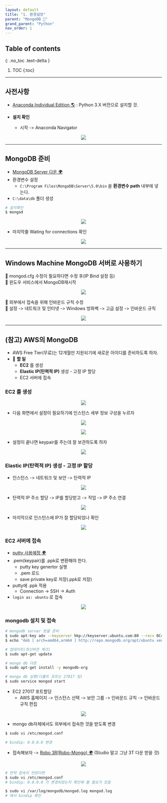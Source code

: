 ```yaml
---
layout: default
title: "1. 환경설정"
parent: "MongoDB 💾"
grand_parent: "Python"
nav_order: 1
---
```


## Table of contents
{: .no_toc .text-delta }

1. TOC
{:toc}

---

## 사전사항

* [Anaconda Individual Edition 🌎](https://www.anaconda.com/products/individual) : Python 3.X 버전으로 설치할 것.

* **설치 확인**
    * 시작 -> Anaconda Navigator

<p align="center">
  <img src="https://taehyungs-programming-blog.github.io/blog/assets/images/python/nosql/nosql-1-1.png"/>
</p>

---

## MongoDB 준비

* [MongoDB Server 다운 🌍](https://www.mongodb.com/try/download/community)
* 환경변수 설정
    * `C:\Program Files\MongoDB\Server\5.0\bin` 을 **환경변수 path** 내부에 넣는다.
* `C:\data\db` 폴더 생성

```bash
# 설치확인
$ mongod
```

<p align="center">
  <img src="https://taehyungs-programming-blog.github.io/blog/assets/images/python/nosql/nosql-2-1.png"/>
</p>

* 마지막줄 Wating for connections 확인

<p align="center">
  <img src="https://taehyungs-programming-blog.github.io/blog/assets/images/python/nosql/nosql-2-2.png"/>
</p>

---

## Windows Machine MongoDB 서버로 사용하기

👑 mongod.cfg 수정이 필요하다면 수정 후(IP Bind 설정 등)<br>
👑 윈도우 서비스에서 MongoDB재시작<Br>

<p align="center">
  <img src="https://taehyungs-programming-blog.github.io/blog/assets/images/python/nosql/nosql-2-13.png"/>
</p>

👑 외부에서 접속을 위해 인바운드 규칙 수정<br>
👑 설정 -> 네트워크 및 인터넷 -> Windows 방화벽 -> 고급 설정 -> 인바운드 규칙

<p align="center">
  <img src="https://taehyungs-programming-blog.github.io/blog/assets/images/python/nosql/nosql-2-14.png"/>
</p>

---

## (참고) AWS의 MongoDB

* AWS Free Tier(무료)는 12개월만 지원되기에 새로운 아이디를 준비하도록 하자.
* 👺 **할 일**
    * **EC2** 를 생성
    * **Elastic IP(탄력적 IP)** 생성 - 고정 IP 할당
    * EC2 서버에 접속

### **EC2** 를 생성

<p align="center">
  <img src="https://taehyungs-programming-blog.github.io/blog/assets/images/python/nosql/nosql-2-3.png"/>
</p>

* 다음 화면에서 설정이 필요하기에 인스턴스 세부 정보 구성을 누르자

<p align="center">
  <img src="https://taehyungs-programming-blog.github.io/blog/assets/images/python/nosql/nosql-2-4.png"/>
</p>

<p align="center">
  <img src="https://taehyungs-programming-blog.github.io/blog/assets/images/python/nosql/nosql-2-5.png"/>
</p>

* 설정이 끝나면 keypair를 주는데 잘 보관하도록 하자

<p align="center">
  <img src="https://taehyungs-programming-blog.github.io/blog/assets/images/python/nosql/nosql-2-6.png"/>
</p>

### **Elastic IP(탄력적 IP)** 생성 - 고정 IP 할당

* 인스턴스 -> 네트워크 및 보안 -> 탄력적 IP

<p align="center">
  <img src="https://taehyungs-programming-blog.github.io/blog/assets/images/python/nosql/nosql-2-7.png"/>
</p>

* 탄력적 IP 주소 할당 -> IP를 할당받고 -> 작업 -> IP 주소 연결

<p align="center">
  <img src="https://taehyungs-programming-blog.github.io/blog/assets/images/python/nosql/nosql-2-8.png"/>
</p>

* 마지막으로 인스턴스에 IP가 잘 할당되었나 확인

<p align="center">
  <img src="https://taehyungs-programming-blog.github.io/blog/assets/images/python/nosql/nosql-2-9.png"/>
</p>

### EC2 서버에 접속

* [putty 사용예정 🌍](https://www.chiark.greenend.org.uk/~sgtatham/putty/latest.html)
* .pem(keypair)를 .ppk로 변환해야 한다.
    * putty key genertor 실행
    * .pem 로드
    * save private key로 저장(.ppk로 저장)
* putty에 .ppk 적용
    * Connection -> SSH -> Auth
* `login as: ubuntu` 로 접속

<p align="center">
  <img src="https://taehyungs-programming-blog.github.io/blog/assets/images/python/nosql/nosql-2-10.png"/>
</p>

### mongodb 설치 및 접속

```bash
# mongodb server 받을 준비
$ sudo apt-key adv --keyserver hkp://keyserver.ubuntu.com:80 --recv 0C49F3730359A14518585931BC711F9BA15703C6
$ echo "deb [ arch=amd64,arm64 ] http://repo.mongodb.org/apt/ubuntu xenial/mongodb-org/3.4 multiverse" | sudo tee /etc/apt/sources.list.d/mongodb-org-3.4.list

# 업데이트(최신버전 체크)
$ sudo apt-get update

# mongo db 다운
$ sudo apt-get install -y mongodb-org

# mongo db 실행(디폴트 포트는 27017 임)
$ sudo service mongod start
```

* EC2 27017 포트할당
    * AWS 홈페이지 -> 인스턴스 선택 -> 보안 그룹 -> 인바운드 규칙 -> 인바운드 규칙 편집

<p align="center">
  <img src="https://taehyungs-programming-blog.github.io/blog/assets/images/python/nosql/nosql-2-11.png"/>
</p>

* mongo db자체에서도 외부에서 접속한 것을 받도록 변경

```bash
$ sudo vi /etc/mongod.conf

# bindip: 0.0.0.0 변경
```

* 접속해보자 -> [Robo 3R(Robo-Mongo) 🌍](https://robomongo.org/download) (Studio 말고 그냥 3T 다운 받을 것)

<p align="center">
  <img src="https://taehyungs-programming-blog.github.io/blog/assets/images/python/nosql/nosql-2-12.png"/>
</p>

```bash
# 만약 접속이 안된다면
$ sudo vi /etc/mongod.conf
# bindip: 0.0.0.0 가 변경되었는지 확인해 볼 필요가 있음

$ sudo vi /var/log/mongodb/mongod.log mongod.log
# 에서 bindip 확인
```

